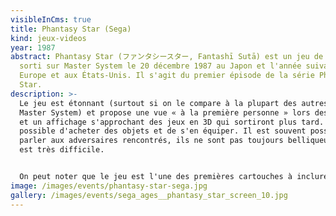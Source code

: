 ```yaml
---
visibleInCms: true
title: Phantasy Star (Sega)
kind: jeux-videos
year: 1987
abstract: Phantasy Star (ファンタシースター, Fantashī Sutā) est un jeu de rôle de Sega
  sorti sur Master System le 20 décembre 1987 au Japon et l'année suivante en
  Europe et aux États-Unis. Il s'agit du premier épisode de la série Phantasy
  Star.
description: >-
  Le jeu est étonnant (surtout si on le compare à la plupart des autres jeux
  Master System) et propose une vue « à la première personne » lors des donjons
  et un affichage s'approchant des jeux en 3D qui sortiront plus tard. Il est
  possible d'acheter des objets et de s'en équiper. Il est souvent possible de
  parler aux adversaires rencontrés, ils ne sont pas toujours belliqueux. Le jeu
  est très difficile.


  On peut noter que le jeu est l'une des premières cartouches à inclure une mémoire interne destinée à sauvegarder la partie du joueur. À noter que la version japonaise du jeu sortie sur Sega Mark III pouvait se jouer avec la fonctionnalité FM (une fonctionnalité optionnelle de la console japonaise qui permet d'améliorer le son).
image: /images/events/phantasy-star-sega.jpg
gallery: /images/events/sega_ages__phantasy_star_screen_10.jpg
---
```

